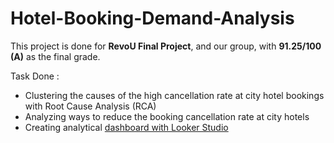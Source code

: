 # Hotel-Booking-Demand-Analysis
This project is done for **RevoU Final Project**, and our group, with **91.25/100 (A)** as the final grade.  

Task Done : 
- Clustering the causes of the high cancellation rate at city hotel bookings with Root Cause Analysis (RCA)
- Analyzing ways to reduce the booking cancellation rate at city hotels
- Creating analytical [dashboard with Looker Studio](https://lookerstudio.google.com/u/0/reporting/4e7aa8d1-d1dd-43bf-bf2a-5f2ab064096d/page/p_1fhi72gmad)
